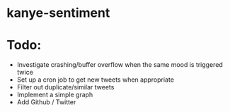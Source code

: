 kanye-sentiment
===============

# Todo:
- Investigate crashing/buffer overflow when the same mood is triggered twice
- Set up a cron job to get new tweets when appropriate
- Filter out duplicate/similar tweets
- Implement a simple graph
- Add Github / Twitter